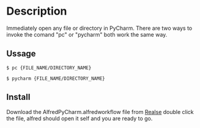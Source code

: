 # Description
Immediately open any file or directory in PyCharm.
There are two ways to invoke the comand "pc" or "pycharm" both work the same way.

## Ussage

```console
$ pc {FILE_NAME/DIRECTORY_NAME}
```
```console
$ pycharm {FILE_NAME/DIRECTORY_NAME}
```

## Install
Download the AlfredPyCharm.alfredworkflow file from [Realse](https://github.com/pulsone21/AlfredPyCharmExtension/releases)
double click the file, alfred should open it self and you are ready to go.
